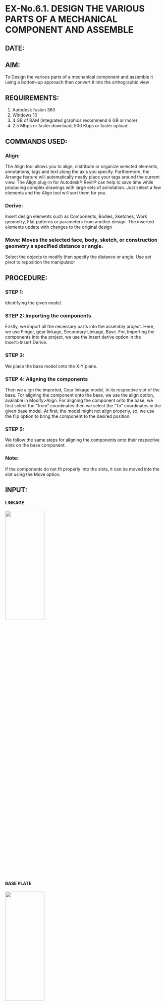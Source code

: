# EX-No.6.1. DESIGN THE VARIOUS PARTS OF A MECHANICAL COMPONENT AND ASSEMBLE

## DATE:

## AIM: 
To Design the various parts of a mechanical component and assemble it using a bottom-up approach then convert it into the orthographic view

## REQUIREMENTS: 
1. Autodesk fusion 360
2. Windows 10
3. 4 GB of RAM (integrated graphics recommend 6 GB or more)
4. 2.5 Mbps or faster download; 500 Kbps or faster upload 

## COMMANDS USED:
### Align: 
The Align tool allows you to align, distribute or organize selected elements, annotations, tags and text along the axis you specify. Furthermore, the Arrange feature will automatically neatly place your tags around the current view.
The Align plug-in for Autodesk® Revit® can help to save time while producing complex drawings with large sets of annotation.
Just select a few elements and the Align tool will sort them for you.

### Derive:
Insert design elements such as Components, Bodies, Sketches, Work geometry, Flat patterns or parameters from another design.
The inserted elements update with changes to the original design

### Move: Moves the selected face, body, sketch, or construction geometry a specified distance or angle.
Select the objects to modify then specify the distance or angle. Use set pivot to reposition the manipulator

## PROCEDURE:
### STEP 1: 
 Identifying the given model.
### STEP 2: Importing the components.
Firstly, we import all the necessary parts into the assembly project. Here, we use Finger, gear linkage, Secondary Linkage, Base. For, Importing the components into the project, we use the insert derive option in the Insert>Insert Derive.
### STEP 3: 
We place the base model onto the X-Y plane.
### STEP 4: Aligning the components
Then we align the imported, Gear linkage model, in its respective slot of the base.
For aligning the component onto the base, we use the align option, available in Modify>Align.
For aligning the component onto the base, we first select the “from” coordinates then we select the “To” coordinates in the given base model. At first, the model might not align properly, so, we use the flip option to bring the component to the desired position.
### STEP 5: 
We follow the same steps for aligning the components onto their respective      slots on the base component.
### Note: 
If the components do not fit properly into the slots, it can be moved into the slot using the Move option.

## INPUT: 
#### LINKAGE

<img height=30% width=50% src="https://user-images.githubusercontent.com/113594316/199413513-8fa5b9db-0546-49d0-ad4c-230b22984d3c.png">

#### BASE PLATE  

<img height=30% width=50% src="https://user-images.githubusercontent.com/113594316/199413545-3b2fd515-6e27-4d28-9da3-c9ce20cb2a42.png">

#### GEAR LINKAGE

<img height=30% width=50% src="https://user-images.githubusercontent.com/113594316/199413566-05708531-fc78-44c9-ab98-4f8a9066d318.png">

#### FINGER

<img height=30% width=50% src="https://user-images.githubusercontent.com/113594316/199413594-5de9578e-5800-4e69-8c76-6a5749e31805.png">

#### ASSEMBLED VIEW

<img height=30% width=50% src="https://user-images.githubusercontent.com/113594316/199413636-df0a61ce-964f-490d-9a16-e5986ebbf403.png">

## OUTPUT:

<img height=80% width=90% src="https://github.com/laakshit-D/EX-No.6.1.-DESIGN-THE-VARIOUS-PARTS-OF-A-MECHANICAL-COMPONENT-AND-ASSEMBLE/assets/119559976/d5a649fd-6a6a-425c-8857-cd105e2fb4ef">

## RESULT:
Thus, a design of various parts of a mechanical component and assemble it using a bottom-up approach in orthographic view has been done
